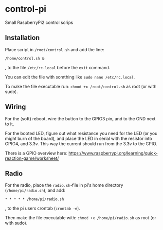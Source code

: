 # control-pi
Small RaspberryPi2 control scrips


## Installation
Place script in `/root/control.sh` and add the line:

    /home/control.sh &

, to the file `/etc/rc.local` before the `exit` command.

You can edit the file with somthing like `sudo nano /etc/rc.local`.

To make the file executable run: `chmod +x /root/control.sh` as root (or
with sudo).

## Wiring
For the (soft) reboot, wire the button to the GPIO3 pin, and to the GND next to it.

For the booted LED, figure out what resistance you need for the LED (or you might burn of the board),
and place the LED in serial with the resistor into GPIO4, and 3.3v. This
way the current should run from the 3.3v to the GPIO.

There is a GPIO overview here: https://www.raspberrypi.org/learning/quick-reaction-game/worksheet/

## Radio
For the radio, place the `radio.sh`-file in pi's home directory
(`/home/pi/radio.sh`), and add:

    * * * * * /home/pi/radio.sh

, to the pi users crontab (`crontab -e`).

Then make the file executable with: `chmod +x /home/pi/radio.sh` as root (or
with sudo).

